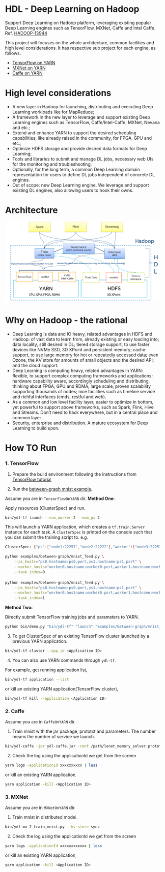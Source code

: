 # HDL - Deep Learning on Hadoop
Support Deep Learning on Hadoop platform, leveraging existing popular Deep Learning engines such as TensorFlow, MXNet, Caffe and Intel Caffe. Ref. [HADOOP-13944](https://issues.apache.org/jira/browse/HADOOP-13944)

This project will focuses on the whole architecture, common facilities and high level considerations. It has respective sub project for each engine, as follows.

* [TensorFlow on YARN](https://github.com/Intel-bigdata/TensorFlowOnYARN)
* [MXNet on YARN](https://github.com/Intel-bigdata/mxnetOnYARN)
* [Caffe on YARN](https://github.com/Intel-bigdata/CaffeOnYARN)

# High level considerations
* A new layer in Hadoop for launching, distributing and executing Deep Learning workloads like for MapReduce;
* A framework in the new layer to leverage and support existing Deep Learning engines such as TensorFlow, Caffe/Intel-Caffe, MXNet, Nevana and etc.;
* Extend and enhance YARN to support the desired scheduling capabilities, like already raised in the community, for FPGA, GPU and etc.;
* Optimize HDFS storage and provide desired data formats for Deep Learning;
* Tools and libraries to submit and manage DL jobs, necessary web UIs for the monitoring and troubleshooting;
* Optionally, for the long term, a common Deep Learning domain representation for users to define DL jobs independent of concrete DL engines.
* Out of scope: new Deep Learning engine. We leverage and support existing DL engines, also allowing users to hook their owns.

# Architecture
![](https://github.com/intel-bigdata/hdl/blob/master/hdl.png)

# Why on Hadoop - the rational
* Deep Learning is data and IO heavy, related advantages in HDFS and Hadoop: of vast data to learn from, already existing or easy loading into; data locality, still desired in DL; tiered storage support, to use faster devices like NVMe SSD, 3D XPoint and persistent memory; cache support, to use large memory for hot or repeatedly accessed data; even Ozone, the KV store for amounts of small objects and the desired API; and the cloud support.
* Deep Learning is computing heavy, related advantages in YARN: flexible, to support complex computing frameworks and applications; hardware capability aware, accordingly scheduling and distributing, thinking about FPGA, GPU and RDMA; large scale, proven scalability supporting thousands of nodes; nice facilities such as timeline service and richful interfaces (cmds, restful and web).
* As a common and low level facility layer, easier to optimize in bottom, yet powerful to support above frameworks, such as Spark, Flink, Hive and Streams. Don’t need to hack everywhere, but in a central place and common layer.
* Security, enterprise and distribution. A mature ecosystem for Deep Learning to build upon.

# How TO Run

### 1. TensorFlow
   
1. Prepare the build environment following the instructions from [TensorFlow tutorial](https://www.tensorflow.org/install/install_sources)

2. Run the [between-graph mnist example](TensorflowOnYARN/examples/between-graph/mnist_feed.py).

Assume you are in `TensorflowOnYARN` dir.
**Method One:**

Apply resources (ClusterSpec) and run.

```bash
bin/ydl-tf launch --num_worker 2 --num_ps 2
```

This will launch a YARN application, which creates a `tf.train.Server` instance for each task. A `ClusterSpec` is printed on the console such that you can submit the training script to. e.g.

```bash
ClusterSpec: {"ps":["node1:22257","node2:22222"],"worker":["node3:22253","node2:22255"]}
```

```bash
python examples/between-graph/mnist_feed.py \
	--ps_hosts="ps0.hostname:ps0.port,ps1.hostname:ps1.port" \
	--worker_hosts="worker0.hostname:worker0.port,worker1.hostname:worker1.port" \
	--task_index=0

python examples/between-graph/mnist_feed.py \
	--ps_hosts="ps0.hostname:ps0.port,ps1.hostname:ps1.port" \
	--worker_hosts="worker0.hostname:worker0.port,worker1.hostname:worker1.port" \
	--task_index=1
```
**Method Two:**
  
Directly submit TensorFlow training jobs and parameters to YARN.

```bash
python bin/demo.py "bin/ydl-tf" "launch" "examples/between-graph/mnist_feed.py"
```

3. To get ClusterSpec of an existing TensorFlow cluster launched by a previous YARN application.

```bash
bin/ydl-tf cluster --app_id <Application ID>
```

4. You can also use YARN commands through `ydl-tf`. 

For example, get running application list,

```bash
bin/ydl-tf application --list
```

or kill an existing YARN application(TensorFlow cluster),

```bash
bin/ydl-tf kill --application <Application ID>
```

### 2. Caffe
Assume you are in `CaffeOnYARN` dir.

1. Train mnist with the jar package, prototxt and parameters. The number means the number of service we launch.
   
```bash
bin/ydl-caffe -jar ydl-caffe.jar -conf /path/lenet_memory_solver.prototxt -model hdfs:///mnist.model -num 3
```

2. Check the log using the applicationId we get from the screen 
   
```bash
yarn logs -applicationId xxxxxxxxxx | less
```
or kill an existing YARN application,

```bash
yarn application -kill <Application ID>
```


### 3. MXNet
Assume you are in `MXNetOnYARN` dir. 
1. Train mnist in distributed model.

```bash
bin/ydl-mx 2 train_mnist.py --kv-store sync
```
   
2. Check the log using the applicationId we get from the screen 

```bash
yarn logs -applicationId xxxxxxxxxxxx | less
```
or kill an existing YARN application,

```bash
yarn application -kill <Application ID>
```
